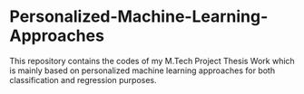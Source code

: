 # Personalized-Machine-Learning-Approaches
This repository contains the codes of my M.Tech Project Thesis Work
which is mainly based on personalized machine learning approaches for both classification and regression purposes.

